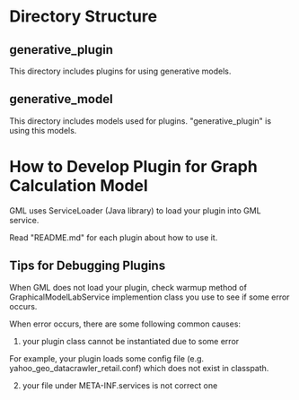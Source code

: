 # Directory Structure

## generative_plugin
This directory includes plugins for using generative models.

## generative_model
This directory includes models used for plugins.
"generative_plugin" is using this models.

# How to Develop Plugin for Graph Calculation Model
GML uses ServiceLoader (Java library) to load your plugin into GML service.

Read "README.md" for each plugin about how to use it.

## Tips for Debugging Plugins
When GML does not load your plugin, check warmup method of GraphicalModelLabService implemention class you use to see if some error occurs.

When error occurs, there are some following common causes:

1. your plugin class cannot be instantiated due to some error

For example, your plugin loads some config file (e.g. yahoo_geo_datacrawler_retail.conf) which does not exist in classpath.

2. your file under META-INF.services is not correct one
